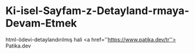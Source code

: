 # Ki-isel-Sayfam-z-Detayland-rmaya-Devam-Etmek
html-ödevi-detaylandırılmış hali
<a href=''https://www.patika.dev/tr''> Patika.dev </a>
